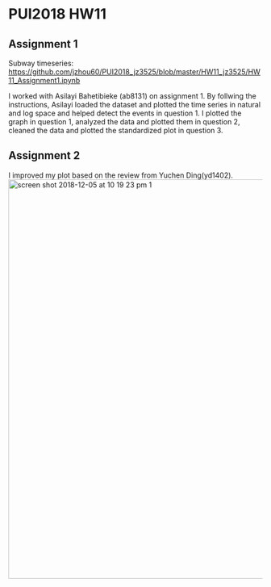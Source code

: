 # PUI2018 HW11

## Assignment 1
Subway timeseries: https://github.com/jzhou60/PUI2018_jz3525/blob/master/HW11_jz3525/HW11_Assignment1.ipynb

I worked with Asilayi Bahetibieke (ab8131) on assignment 1. By follwing the instructions, Asilayi loaded the dataset and plotted the time series in natural and log space and helped detect the events in question 1. I plotted the graph in question 1, analyzed the data and plotted them in question 2, cleaned the data and plotted the standardized plot in question 3.

## Assignment 2

I improved my plot based on the review from Yuchen Ding(yd1402).
<img width="791" alt="screen shot 2018-12-05 at 10 19 23 pm 1" src="https://user-images.githubusercontent.com/10840545/49561977-907c5000-f8e7-11e8-9ee7-e748d0ed3fb4.png">
